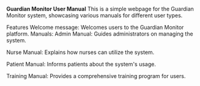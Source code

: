 **Guardian Monitor User Manual**
This is a simple webpage for the Guardian Monitor system, showcasing various manuals for different user types.

Features
Welcome message: Welcomes users to the Guardian Monitor platform.
Manuals:
Admin Manual: Guides administrators on managing the system.

Nurse Manual: Explains how nurses can utilize the system.

Patient Manual: Informs patients about the system's usage.

Training Manual: Provides a comprehensive training program for users.
